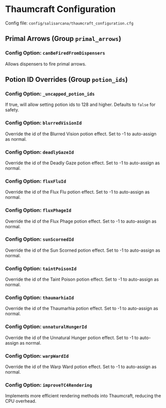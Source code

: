 # Thaumcraft Configuration

Config file: `config/salisarcana/thaumcraft_configuration.cfg`

## Primal Arrows (Group `primal_arrows`)

### Config Option: `canBeFiredFromDispensers`
Allows dispensers to fire primal arrows.

## Potion ID Overrides (Group `potion_ids`)

### Config Option: `_uncapped_potion_ids`
If true, will allow setting potion ids to 128 and higher. Defaults to `false` for safety.

### Config Option: `blurredVisionId`
Override the id of the Blurred Vision potion effect. Set to -1 to auto-assign as normal.

### Config Option: `deadlyGazeId`
Override the id of the Deadly Gaze potion effect. Set to -1 to auto-assign as normal.

### Config Option: `fluxFluId`
Override the id of the Flux Flu potion effect. Set to -1 to auto-assign as normal.

### Config Option: `fluxPhageId`
Override the id of the Flux Phage potion effect. Set to -1 to auto-assign as normal.

### Config Option: `sunScornedId`
Override the id of the Sun Scorned potion effect. Set to -1 to auto-assign as normal.

### Config Option: `taintPoisonId`
Override the id of the Taint Poison potion effect. Set to -1 to auto-assign as normal.

### Config Option: `thaumarhiaId`
Override the id of the Thaumarhia potion effect. Set to -1 to auto-assign as normal.

### Config Option: `unnaturalHungerId`
Override the id of the Unnatural Hunger potion effect. Set to -1 to auto-assign as normal.

### Config Option: `warpWardId`
Override the id of the Warp Ward potion effect. Set to -1 to auto-assign as normal.

### Config Option: `improveTC4Rendering`
Implements more efficient rendering methods into Thaumcraft, reducing the CPU overhead.
